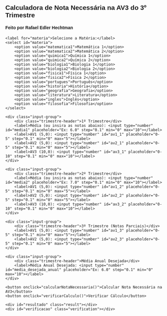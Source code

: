 <!DOCTYPE html>
<html lang="pt-BR">
<head>
    <meta charset="UTF-8">
    <meta name="viewport" content="width=device-width, initial-scale=1.0">
    <title>Calculadora de Nota Necessária para Aprovação Anual</title>
    <style>
        body { font-family: Arial, sans-serif; margin: 20px; }
        .container { max-width: 600px; margin: auto; }
        .input-group { margin-bottom: 20px; }
        .trimestre-header { font-size: 1.2em; font-weight: bold; margin-top: 10px; }
        .result { margin-top: 20px; font-weight: bold; font-size: 1.1em; color: #2E8B57; }
        .verification { margin-top: 20px; font-size: 1em; color: #333; }
        label { display: block; margin-top: 10px; }
        input[type="number"] { width: 100px; padding: 5px; margin-top: 5px; }
        button { margin-top: 20px; padding: 10px 20px; font-size: 1em; cursor: pointer; }
    </style>
</head>
<body>

<div class="container">
    <h2>Calculadora de Nota Necessária na AV3 do 3º Trimestre</h2>
    <h4>Feito por Rafael Edler Hechtman</h4>
    
    <label for="materia">Selecione a Matéria:</label>
    <select id="materia">
        <option value="matematica1">Matemática 1</option>
        <option value="matematica2">Matemática 2</option>
        <option value="quimica1">Química 1</option>
        <option value="quimica2">Química 2</option>
        <option value="biologia1">Biologia 1</option>
        <option value="biologia2">Biologia 2</option>
        <option value="fisica1">Física 1</option>
        <option value="fisica2">Física 2</option>
        <option value="portugues">Português</option>
        <option value="historia">História</option>
        <option value="geografia">Geografia</option>
        <option value="literatura">Literatura</option>
        <option value="ingles">Inglês</option>
        <option value="filosofia">Filosofia</option>
    </select>

    <div class="input-group">
        <div class="trimestre-header">1º Trimestre</div>
        <label>Média (ou insira as notas abaixo): <input type="number" id="media1" placeholder="Ex: 6.0" step="0.1" min="0" max="10"></label>
        <label>AV1 (5,0): <input type="number" id="av1_1" placeholder="0-5" step="0.1" min="0" max="5"></label>
        <label>AV2 (5,0): <input type="number" id="av2_1" placeholder="0-5" step="0.1" min="0" max="5"></label>
        <label>AV3 (10,0): <input type="number" id="av3_1" placeholder="0-10" step="0.1" min="0" max="10"></label>
    </div>

    <div class="input-group">
        <div class="trimestre-header">2º Trimestre</div>
        <label>Média (ou insira as notas abaixo): <input type="number" id="media2" placeholder="Ex: 7.0" step="0.1" min="0" max="10"></label>
        <label>AV1 (5,0): <input type="number" id="av1_2" placeholder="0-5" step="0.1" min="0" max="5"></label>
        <label>AV2 (5,0): <input type="number" id="av2_2" placeholder="0-5" step="0.1" min="0" max="5"></label>
        <label>AV3 (10,0): <input type="number" id="av3_2" placeholder="0-10" step="0.1" min="0" max="10"></label>
    </div>

    <div class="input-group">
        <div class="trimestre-header">3º Trimestre (Notas Parciais)</div>
        <label>AV1 (5,0): <input type="number" id="av1_3" placeholder="0-5" step="0.1" min="0" max="5"></label>
        <label>AV2 (5,0): <input type="number" id="av2_3" placeholder="0-5" step="0.1" min="0" max="5"></label>
    </div>

    <div class="input-group">
        <div class="trimestre-header">Média Anual Desejada</div>
        <label>Média Anual Desejada: <input type="number" id="media_desejada_anual" placeholder="Ex: 6.0" step="0.1" min="0" max="10"></label>
    </div>

    <button onclick="calcularNotaNecessaria()">Calcular Nota Necessária na AV3</button>
    <button onclick="verificarCalculo()">Verificar Cálculo</button>

    <div id="resultado" class="result"></div>
    <div id="verificacao" class="verification"></div>
</div>

<script>
    let notaNecessariaAV3, mediaTerceiroComNotaAV3, mediaDesejadaAnual;

    function calcularMediaTrimestral(av1, av2, av3) {
        return Math.ceil((av1 + av2 + av3) / 2);
    }

    function calcularNotaNecessaria() {
        const media1 = parseFloat(document.getElementById("media1").value) || calcularMediaTrimestral(
            parseFloat(document.getElementById("av1_1").value) || 0,
            parseFloat(document.getElementById("av2_1").value) || 0,
            parseFloat(document.getElementById("av3_1").value) || 0
        );

        const media2 = parseFloat(document.getElementById("media2").value) || calcularMediaTrimestral(
            parseFloat(document.getElementById("av1_2").value) || 0,
            parseFloat(document.getElementById("av2_2").value) || 0,
            parseFloat(document.getElementById("av3_2").value) || 0
        );

        const av1_3 = parseFloat(document.getElementById("av1_3").value) || 0;
        const av2_3 = parseFloat(document.getElementById("av2_3").value) || 0;
        mediaDesejadaAnual = parseFloat(document.getElementById("media_desejada_anual").value) || 6.0;

        // Peso dos trimestres e média anual necessária
        const pesoTerceiroTrimestre = 2;
        const mediaNecessariaAnual = mediaDesejadaAnual * 4;

        // Soma das médias do 1º e 2º trimestre
        const somaMedias = media1 + media2;

        // Média necessária para o 3º trimestre com base na média anual desejada
        const mediaNecessariaTerceiroTrimestre = (mediaNecessariaAnual - somaMedias) / pesoTerceiroTrimestre;

        // Nota necessária na AV3 do 3º trimestre para alcançar essa média
        const totalParcialTerceiro = av1_3 + av2_3;
        notaNecessariaAV3 = (mediaNecessariaTerceiroTrimestre * 2 - totalParcialTerceiro);

        // Cálculo da média do 3º trimestre com a nota necessária na AV3
        mediaTerceiroComNotaAV3 = calcularMediaTrimestral(av1_3, av2_3, notaNecessariaAV3);

        const resultado = document.getElementById("resultado");

        if (notaNecessariaAV3 > 10) {
            resultado.innerHTML = `Para atingir uma média anual de ${mediaDesejadaAnual}, você precisaria de ${notaNecessariaAV3.toFixed(1)} na AV3, o que é superior a 10. Atingir essa média pode não ser possível.`;
        } else if (notaNecessariaAV3 <= 0) {
            resultado.innerHTML = `Parabéns! Com as notas atuais, você já alcançou a média anual desejada de ${mediaDesejadaAnual}.`;
        } else {
            resultado.innerHTML += `Para atingir uma média anual de ${mediaDesejadaAnual}, você precisa de ${notaNecessariaAV3.toFixed(1)} na AV3 do 3º trimestre. Com essa nota, sua média do 3º trimestre será ${mediaTerceiroComNotaAV3}.`;
        }
    }

    function verificarCalculo() {
        const verificacao = document.getElementById("verificacao");
        verificacao.innerHTML = `
            <h3>Detalhes do Cálculo:</h3>
            <p>Média do 1º Trimestre: ${parseFloat(document.getElementById("media1").value) || calcularMediaTrimestral(
                parseFloat(document.getElementById("av1_1").value) || 0,
                parseFloat(document.getElementById("av2_1").value) || 0,
                parseFloat(document.getElementById("av3_1").value) || 0
            )}</p>
            <p>Média do 2º Trimestre: ${parseFloat(document.getElementById("media2").value) || calcularMediaTrimestral(
                parseFloat(document.getElementById("av1_2").value) || 0,
                parseFloat(document.getElementById("av2_2").value) || 0,
                parseFloat(document.getElementById("av3_2").value) || 0
            )}</p>
            <p>Notas na AV1 e AV2 do 3º Trimestre: ${parseFloat(document.getElementById("av1_3").value) || 0} e ${parseFloat(document.getElementById("av2_3").value) || 0}</p>
            <p>Média Anual Desejada: ${mediaDesejadaAnual}</p>
            <p>Nota Necessária na AV3 do 3º Trimestre para alcançar a média anual: ${notaNecessariaAV3.toFixed(1)}</p>
            <p>Média Final do 3º Trimestre com essa nota na AV3: ${mediaTerceiroComNotaAV3}</p>
            <hr>
            <p><strong>Cálculo Completo:</strong></p>
            <p>(Média do 1º Trimestre + Média do 2º Trimestre + Média do 3º Trimestre com peso 2) / 4 = Média Anual</p>
            <p>( ${parseFloat(document.getElementById("media1").value) || calcularMediaTrimestral(
                parseFloat(document.getElementById("av1_1").value) || 0,
                parseFloat(document.getElementById("av2_1").value) || 0,
                parseFloat(document.getElementById("av3_1").value) || 0
            )} + ${parseFloat(document.getElementById("media2").value) || calcularMediaTrimestral(
                parseFloat(document.getElementById("av1_2").value) || 0,
                parseFloat(document.getElementById("av2_2").value) || 0,
                parseFloat(document.getElementById("av3_2").value) || 0
            )} + (${mediaTerceiroComNotaAV3} * 2) ) / 4 = ${mediaDesejadaAnual}</p>
        `;
    }
</script>

</body>
</html>

